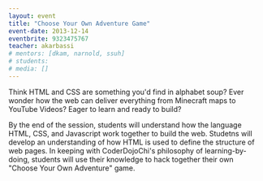 ```yaml
---
layout: event
title: "Choose Your Own Adventure Game"
event-date: 2013-12-14
eventbrite: 9323475767
teacher: akarbassi
# mentors: [dkam, narnold, ssuh]
# students:
# media: []
---
```


Think HTML and CSS are something you'd find in alphabet soup? Ever wonder how the web can deliver everything from Minecraft maps to YouTube Videos? Eager to learn and ready to build?

By the end of the session, students will understand how the language HTML, CSS, and Javascript work together to build the web. Studetns will develop an understanding of how HTML is used to define the structure of web pages. In keeping with CoderDojoChi's philosophy of learning-by-doing, students will use their knowledge to hack together their own "Choose Your Own Adventure" game.
